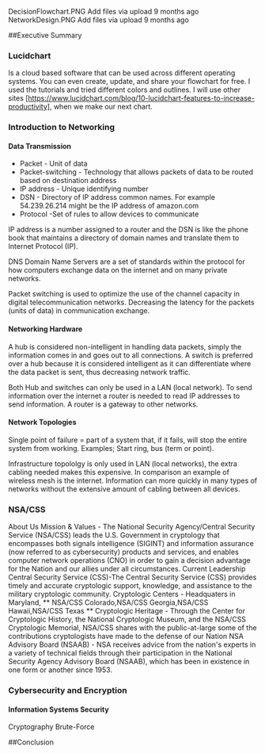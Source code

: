 DecisionFlowchart.PNG	Add files via upload	9 months ago
NetworkDesign.PNG	Add files via upload	9 months ago


 
##Executive Summary


### Lucidchart

Is a cloud based software that can be used across different operating systems. You can even create, update, and share your flowchart for free. I used the tutorials and tried different colors and outlines. I will use other sites [https://www.lucidchart.com/blog/10-lucidchart-features-to-increase-productivity], when we make our next chart. 

### Introduction to Networking
#### Data Transmission
* Packet - Unit of data 
* Packet-switching - Technology that allows packets of data to be routed based on destination address 
* IP address - Unique identifying number 
* DSN - Directory of IP address common names.  For example 54.239.26.214 might be the IP address of amazon.com
* Protocol -Set of rules to allow devices to communicate 

IP address is a number assigned to a router and the DSN is like the phone book that maintains a directory of domain names and translate them to Internet Protocol (IP).

DNS Domain Name Servers are a set of standards within the protocol for how computers exchange data on the internet and on many private networks. 

Packet switching is used to optimize the use of the channel capacity in digital telecommunication networks.  Decreasing the latency for the packets (units of data) in communication exchange.

#### Networking Hardware
A hub is considered non-intelligent in handling data packets, simply the information comes in and goes out to all connections. A switch is preferred over a hub because it is considered intelligent as it can differentiate where the data packet is sent, thus decreasing network traffic.

Both Hub and switches can only be used in a LAN (local network).  To send information over the internet a router is needed to read IP addresses to send information. A router is a gateway to other networks.

#### Network Topologies
Single point of failure = part of a system that, if it fails, will stop the entire system from working. Examples; Start ring, bus (term or point). 

Infrastructure topololgy is only used in LAN (local networks), the extra cabling needed makes this expensive. In comparison an example of wireless mesh is the internet. Information can more quickly in many types of networks without the extensive amount of cabling between all devices. 

### NSA/CSS
About Us 
Mission & Values - The National Security Agency/Central Security Service (NSA/CSS) leads the U.S. Government in cryptology that encompasses both signals intelligence (SIGINT) and information assurance (now referred to as cybersecurity) products and services, and enables computer network operations (CNO) in order to gain a decision advantage for the Nation and our allies under all circumstances.
Current Leadership
Central Security Service (CSS)-The Central Security Service (CSS) provides timely and accurate cryptologic support, knowledge, and assistance to the military cryptologic community.
Cryptologic Centers - Headquaters in Maryland, ** NSA/CSS Colorado,NSA/CSS Georgia,NSA/CSS Hawaii,NSA/CSS Texas **
Cryptologic Heritage - Through the Center for Cryptologic History, the National Cryptologic Museum, and the NSA/CSS Cryptologic Memorial, NSA/CSS shares with the public-at-large some of the contributions cryptologists have made to the defense of our Nation
NSA Advisory Board (NSAAB) - NSA receives advice from the nation's experts in a variety of technical fields through their participation in the National Security Agency Advisory Board (NSAAB), which has been in existence in one form or another since 1953.

### Cybersecurity and Encryption
#### Information Systems Security
Cryptography
Brute-Force

##Conclusion

